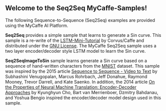 <H2>Welcome to the Seq2Seq MyCaffe-Samples!</H2>

The following Sequence-to-Sequence (Seq2Seq) examples are provided using the MyCaffe AI Platform.

<b>Seq2Seq</b> provides a simple sample that learns to generate a Sin curve.  This sample is a re-write of the [LSTM-Mini-Tutorial](https://github.com/CorvusCorax/Caffe-LSTM-Mini-Tutorial) by 
Corvus/Caffe and distributed under the [GNU License](https://github.com/CorvusCorax/Caffe-LSTM-Mini-Tutorial/blob/master/LICENSE).  The MyCaffe Seq2Seq sample uses a two layer encoder/decoder
style LSTM model to learn the Sin curve.

<b>Seq2SeqImageToSin</b> sample learns generate a Sin curve based on a sequence of hand-written characters from the [MNIST](http://yann.lecun.com/exdb/mnist/) dataset.  This sample was
inspired by the 2015 article [Sequence to Sequence - Video to Text](https://arxiv.org/abs/1505.00487) by Subhashini Venugopalan, Marcus Rohrbach, Jeff Donahue, Raymond Mooney, Trevor Darrell, 
and Kate Saenko.  In addition, the 2014 article [On the Properties of Neural Machine Translation: Encoder-Decoder Approaches](https://arxiv.org/abs/1409.1259) by Kyunghyun Cho, 
Bart van Merrienboer, Dzmitry Bahdanau, and Yoshua Bengio inspired the encoder/decoder model design used in this sample.